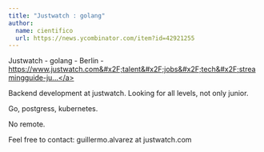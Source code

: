 ```yaml
---
title: "Justwatch : golang"
author:
  name: cientifico
  url: https://news.ycombinator.com/item?id=42921255
---
```

Justwatch - golang - Berlin - <a href="https:&#x2F;&#x2F;www.justwatch.com&#x2F;talent&#x2F;jobs&#x2F;tech&#x2F;streamingguide-junior-backend-developer" rel="nofollow">https:&#x2F;&#x2F;www.justwatch.com&#x2F;talent&#x2F;jobs&#x2F;tech&#x2F;streamingguide-ju...</a>

Backend development at justwatch. Looking for all levels, not only junior.

Go, postgress, kubernetes.

No remote.

Feel free to contact: guillermo.alvarez at justwatch.com
<JobApplication />
